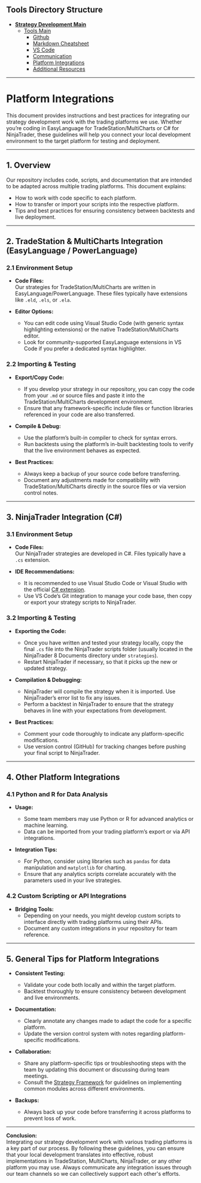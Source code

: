 ## Tools Directory Structure

- [**Strategy Development Main**](../README.md)
  - [Tools Main](./tools.md)
    - [Github](./github.md)
    - [Markdown Cheatsheet](./markdown_cheatsheet.md)
    - [VS Code](./vs_code.md)
    - [Communication](./communication.md)
    - [Platform Integrations](./platform_integrations.md)
    - [Additional Resources](./additional_resources.md)

---

# Platform Integrations

This document provides instructions and best practices for integrating our strategy development work with the trading platforms we use. Whether you’re coding in EasyLanguage for TradeStation/MultiCharts or C# for NinjaTrader, these guidelines will help you connect your local development environment to the target platform for testing and deployment.

---

## 1. Overview

Our repository includes code, scripts, and documentation that are intended to be adapted across multiple trading platforms. This document explains:

- How to work with code specific to each platform.
- How to transfer or import your scripts into the respective platform.
- Tips and best practices for ensuring consistency between backtests and live deployment.

---

## 2. TradeStation & MultiCharts Integration (EasyLanguage / PowerLanguage)

### 2.1 Environment Setup

- **Code Files:**  
  Our strategies for TradeStation/MultiCharts are written in EasyLanguage/PowerLanguage. These files typically have extensions like `.eld`, `.els`, or `.ela`.
  
- **Editor Options:**  
  - You can edit code using Visual Studio Code (with generic syntax highlighting extensions) or the native TradeStation/MultiCharts editor.
  - Look for community-supported EasyLanguage extensions in VS Code if you prefer a dedicated syntax highlighter.

### 2.2 Importing & Testing

- **Export/Copy Code:**  
  - If you develop your strategy in our repository, you can copy the code from your `.md` or source files and paste it into the TradeStation/MultiCharts development environment.
  - Ensure that any framework-specific include files or function libraries referenced in your code are also transferred.

- **Compile & Debug:**  
  - Use the platform’s built-in compiler to check for syntax errors.
  - Run backtests using the platform’s in-built backtesting tools to verify that the live environment behaves as expected.

- **Best Practices:**  
  - Always keep a backup of your source code before transferring.
  - Document any adjustments made for compatibility with TradeStation/MultiCharts directly in the source files or via version control notes.

---

## 3. NinjaTrader Integration (C#)

### 3.1 Environment Setup

- **Code Files:**  
  Our NinjaTrader strategies are developed in C#. Files typically have a `.cs` extension.
  
- **IDE Recommendations:**  
  - It is recommended to use Visual Studio Code or Visual Studio with the official [C# extension](https://marketplace.visualstudio.com/items?itemName=ms-dotnettools.csharp).  
  - Use VS Code’s Git integration to manage your code base, then copy or export your strategy scripts to NinjaTrader.

### 3.2 Importing & Testing

- **Exporting the Code:**  
  - Once you have written and tested your strategy locally, copy the final `.cs` file into the NinjaTrader scripts folder (usually located in the NinjaTrader 8 Documents directory under `strategies`).
  - Restart NinjaTrader if necessary, so that it picks up the new or updated strategy.

- **Compilation & Debugging:**  
  - NinjaTrader will compile the strategy when it is imported. Use NinjaTrader’s error list to fix any issues.
  - Perform a backtest in NinjaTrader to ensure that the strategy behaves in line with your expectations from development.

- **Best Practices:**  
  - Comment your code thoroughly to indicate any platform-specific modifications.
  - Use version control (GitHub) for tracking changes before pushing your final script to NinjaTrader.

---

## 4. Other Platform Integrations

### 4.1 Python and R for Data Analysis
- **Usage:**  
  - Some team members may use Python or R for advanced analytics or machine learning. 
  - Data can be imported from your trading platform’s export or via API integrations.
  
- **Integration Tips:**  
  - For Python, consider using libraries such as `pandas` for data manipulation and `matplotlib` for charting.
  - Ensure that any analytics scripts correlate accurately with the parameters used in your live strategies.

### 4.2 Custom Scripting or API Integrations
- **Bridging Tools:**  
  - Depending on your needs, you might develop custom scripts to interface directly with trading platforms using their APIs.
  - Document any custom integrations in your repository for team reference.

---

## 5. General Tips for Platform Integrations

- **Consistent Testing:**  
  - Validate your code both locally and within the target platform.  
  - Backtest thoroughly to ensure consistency between development and live environments.

- **Documentation:**  
  - Clearly annotate any changes made to adapt the code for a specific platform.
  - Update the version control system with notes regarding platform-specific modifications.

- **Collaboration:**  
  - Share any platform-specific tips or troubleshooting steps with the team by updating this document or discussing during team meetings.
  - Consult the [Strategy Framework](./Strategy_Framework.md) for guidelines on implementing common modules across different environments.

- **Backups:**  
  - Always back up your code before transferring it across platforms to prevent loss of work.

---

**Conclusion:**  
Integrating our strategy development work with various trading platforms is a key part of our process. By following these guidelines, you can ensure that your local development translates into effective, robust implementations in TradeStation, MultiCharts, NinjaTrader, or any other platform you may use. Always communicate any integration issues through our team channels so we can collectively support each other's efforts.

